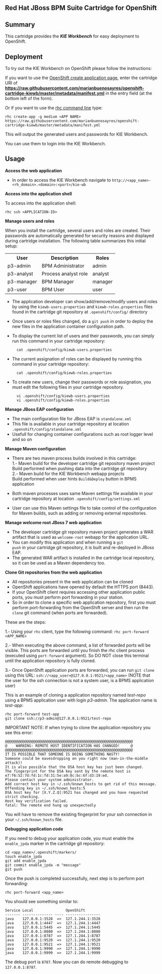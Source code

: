 ## Red Hat JBoss BPM Suite Cartridge for OpenShift

Summary
-------
This cartridge provides the **_KIE Workbench_** for easy deployment to OpenShift.

Deployment
----------

To try out the KIE Workbench on OpenShift please follow the instructions:

If you want to use the [OpenShift create application page](https://openshift.redhat.com/app/console/application_types), enter the cartridge URI of **https://raw.githubusercontent.com/marianbuenosayres/openshift-cartridge-kiewb/master/metadata/manifest.yml** in the entry field (at the bottom left of the form).

Or if you want to use the [rhc command line](https://www.openshift.com/developers/rhc-client-tools-install) type:

    rhc create-app -g medium <APP NAME> https://raw.githubusercontent.com/marianbuenosayres/openshift-cartridge-kiewb/master/metadata/manifest.yml

This will output the generated users and passwords for KIE Workbench.

You can use them to login into the KIE Workbench.


Usage
-----

**Access the web application**

* In order to access the KIE Workbench navigate to <code>http://&lt;app_name&gt;-&lt;rh_domain&gt;.&lt;domain&gt;:&lt;port&gt;/kie-wb</code>   

**Access into the application shell**

To access into the application shell:

	rhc ssh <APPLICATION-ID>

**Manage users and roles**

When you install the cartridge, several users and roles are created. Their passwords are automatically generated for security reasons and displayed during cartridge installation. The following table summarizes this initial setup:

<table>
<tr>
	<th>User</th>
	<th>Description</th>
	<th>Roles</th>
</tr>
<tr>
	<td>p3-admin</td>
	<td>BPM Administrator</td>
	<td>admin</td>
</tr>
<tr>
	<td>p3-analyst</td>
	<td>Process analyst role</td>
	<td>analyst</td>
</tr>
<tr>
	<td>p3-manager</td>
	<td>BPM Manager</td>
	<td>manager</td>
</tr>
<tr>
	<td>p3-user</td>
	<td>BPM User</td>
	<td>user</td>
</tr>
</table>

* The application developer can show/add/remove/modify users and roles by using the <code>kiewb-users.properties</code> and <code>kiewb-roles.properties</code> files found in the cartridge git repository at <code>.openshift/config/</code> directory     
* Once users or roles files changed, do a <code>git push</code> in order to deploy the new files in the application container configuration path.         
* To display the current list of users and their passwords, you can simply run this command in your cartridge repository:

        cat .openshift/config/kiewb-users.properties
    
* The current assignation of roles can be displayed by running this command in your cartridge repository:

        cat .openshift/config/kiewb-roles.properties
        
* To create new users, change their passwords or role assignation, you must edit the following files in your cartridge repository.

        vi .openshift/config/kiewb-users.properties
        vi .openshift/config/kiewb-roles.properties

**Manage JBoss EAP configuration**

* The main configuration file for JBoss EAP is <code>standalone.xml</code>
* This file is available in your cartridge repository at location <code>.openshift/config/standalone.xml</code>
* Usefull for changing container configurations such as root logger level and so on

**Manage Maven configuration**

* There are two maven process builds involved in this cartridge:     
1.- Maven build for the developer cartridge git repository maven project     
    Build performed when pushing data into the cartridge git repository     
2.- Maven build for the KIE Workbench webapp projects    
    Build performed when user hints <code>Build&Deploy</code> button in BPMS application     

* Both maven processes uses same Maven settings file available in your cartridge repository at location  <code>.openshift/config/settings.xml</code>
* User can use this Maven settings file to take control of the configuration for Maven builds, such as adding or removing external repositories. 

**Manage welcome root JBoss 7 web application**

* The developer cartridge git repository maven project generates a WAR artifact that is used as <code>welcome-root</code> webapp for the application URL.
* You can modify this application and when running a <code>git push</code> in your cartridge git repository, it is built and re-deployed in JBoss EAP.
* The generated WAR artifact is installed in the cartridge local repository, so it can be used as a Maven dependency too.

**Clone Git repositories from the web application**

* All repositories present in the web application can be cloned    
* OpenShift applications have opened by default the HTTPS port (8443).    
* If your OpenShift client requires accessing other application public ports, you must perform port forwarding in your station.     
* So in order to clone a specific web application repository, first you must perform port-forwarding from the OpenShift server and then run the <code>clone</code> git command (when ports are forwarded).    

These are the steps:    
   
1.- Using your <code>rhc</code> client, type the following command: <code>rhc port-forward &lt;APP_NAME&gt;</code>       

2.- When executing the above command, a list of forwarded ports will be visible. This ports are forwarded until you finish the rhc client process (executed using <code>port-forward</code> argument). So DO NOT close this terminal until the application repository is fully cloned.     

3.- Once OpenShift application ports are forwarded, you can run <code>git clone</code> using this URL: <code>ssh://&lt;app_user&gt;@127.0.0.1:9521/&lt;app_name&gt;</code> (NOTE that the user for the ssh connection is not a system user, is a BPMS application user)     

This is an example of cloning a application repository named _test-repo_ using a BPMS application user with login _p3-admin_. The application name is _test-app_:

    rhc port-forward test-app
    git clone ssh://p3-admin@127.0.0.1:9521/test-repo

IMPORTANT NOTE: If when trying to clone the application repository you see this error:   

    @@@@@@@@@@@@@@@@@@@@@@@@@@@@@@@@@@@@@@@@@@@@@@@@@@@@@@@@@@@
    @    WARNING: REMOTE HOST IDENTIFICATION HAS CHANGED!     @
    @@@@@@@@@@@@@@@@@@@@@@@@@@@@@@@@@@@@@@@@@@@@@@@@@@@@@@@@@@@
    IT IS POSSIBLE THAT SOMEONE IS DOING SOMETHING NASTY!
    Someone could be eavesdropping on you right now (man-in-the-middle attack)!
    It is also possible that the DSA host key has just been changed.
    The fingerprint for the DSA key sent by the remote host is
    e7:f6:52:7d:fd:1c:fd:31:5e:a9:8c:bc:6f:d3:19:ed.
    Please contact your system administrator.
    Add correct host key in ~/.ssh/known_hosts to get rid of this message.
    Offending key in ~/.ssh/known_hosts:5
    DSA host key for [X.Y.Z.Q]:9521 has changed and you have requested strict checking.
    Host key verification failed.
    fatal: The remote end hung up unexpectedly

You will have to remove the existing fingerprint for your ssh connection in your <code>~/.ssh/known_hosts</code> file.

**Debugging application code**

If you need to debug your application code, you must enable the <code>enable_jpda</code> marker in the cartridge git repository:

    cd <app_name>/.openshift/markers/
    touch enable_jpda
    git add enable_jpda
    git commit enable_jpda -m "message"
    git push

Once the push is completed successfully, next step is to perform port forwarding:

    rhc port-forward <app_name>

You should see something similar to:

    Service Local               OpenShift
    ------- -------------- ---- ----------------
    java    127.0.0.1:3528  =>  127.1.244.1:3528
    java    127.0.0.1:4447  =>  127.1.244.1:4447
    java    127.0.0.1:5445  =>  127.1.244.1:5445
    java    127.0.0.1:8080  =>  127.1.244.1:8080
    java    127.0.0.1:8787  =>  127.1.244.1:8787
    java    127.0.0.1:9520  =>  127.1.244.1:9520
    java    127.0.0.1:9521  =>  127.1.244.1:9521
    java    127.0.0.1:9990  =>  127.1.244.1:9990
    java    127.0.0.1:9999  =>  127.1.244.1:9999

The debug port is <code>8787</code>. Now you can do remote debugging to <code>127.0.0.1:8787</code>.


